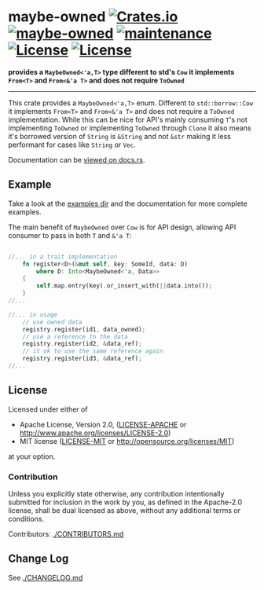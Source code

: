 
# maybe-owned [![Crates.io](https://img.shields.io/crates/v/maybe-owned.svg)](https://crates.io/crates/maybe-owned) [![maybe-owned](https://docs.rs/maybe-owned/badge.svg)](https://docs.rs/maybe-owned) [![maintenance](https://img.shields.io/badge/maintenance-passively--maintained-blue.svg)](https://img.shields.io/badge/maintenance-passively--maintained-blue.svg) [![License](https://img.shields.io/badge/License-MIT-blue.svg)](https://opensource.org/licenses/MIT) [![License](https://img.shields.io/badge/License-Apache%202.0-blue.svg)](https://opensource.org/licenses/Apache-2.0)

**provides a `MaybeOwned<'a,T>` type different to std's `Cow` it implements `From<T>` and `From<&'a T>` and does not require `ToOwned`**

---

This crate provides a `MaybeOwned<'a,T>` enum. Different to `std::borrow::Cow` it
implements `From<T>` and `From<&'a T>` and does not require a `ToOwned` implementation.
While this can be nice for API's mainly consuming `T`'s not implementing `ToOwned` or implementing
`ToOwned` through `Clone` it also means it's borrowed version of `String` is
`&String` and not `&str` making it less performant for cases like `String` or `Vec`.


Documentation can be [viewed on docs.rs](https://docs.rs/maybe-owned).


## Example

Take a look at the [examples dir](./examples) and the documentation
for more complete examples.

The main benefit of `MaybeOwned` over `Cow` is for API design,
allowing API consumer to pass in both `T` and `&'a T`:

```rust

//... in a trait implementation
    fn register<D>(&mut self, key: SomeId, data: D)
        where D: Into<MaybeOwned<'a, Data>>
    {
        self.map.entry(key).or_insert_with(||data.into());
    }
//...

//... in usage
    // use owned data
    registry.register(id1, data_owned);
    // use a reference to the data
    registry.register(id2, &data_ref);
    // it ok to use the same reference again
    registry.register(id3, &data_ref);
//...
```

## License

Licensed under either of

 * Apache License, Version 2.0, ([LICENSE-APACHE](LICENSE-APACHE) or http://www.apache.org/licenses/LICENSE-2.0)
 * MIT license ([LICENSE-MIT](LICENSE-MIT) or http://opensource.org/licenses/MIT)

at your option.

### Contribution

Unless you explicitly state otherwise, any contribution intentionally submitted for inclusion in the work by you, as defined in the Apache-2.0 license, shall be dual licensed as above, without any additional terms or conditions.

Contributors: [./CONTRIBUTORS.md](./CONTRIBUTORS.md)

Change Log
-----------

See [./CHANGELOG.md](./CHANGELOG.md)
